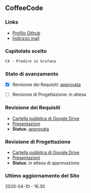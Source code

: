 ## CoffeeCode

### Links

- [Profilo Github](https://github.com/CoffeeCodeSWE/)
- [Indirizzo mail](mailto:coffeecodeswe@gmail.com)

### Capitolato scelto

```markdown
C4 - Predire in Grafana
```

### Stato di avanzamento

- [x] Revisione dei Requisiti: [approvata](https://www.math.unipd.it/~tullio/IS-1/2019/Progetto/RR/CoffeeCode.pdf)
- [ ] Revisione di Progettazione: in attesa


### Revisione dei Requisiti

- [Cartella pubblica di Google Drive](https://drive.google.com/drive/folders/1deo25o7ultcvYX93u5aPY9XUvK_1t7Zq?usp=sharing)
- [Presentazioni](https://drive.google.com/drive/folders/1TPet3KwFhcZ3AIuNYPeLFPSxbx9hIlRs?usp=sharing)
- **Status**: [approvata](https://www.math.unipd.it/~tullio/IS-1/2019/Progetto/RR/CoffeeCode.pdf)

### Revisione di Progettazione

- [Cartella pubblica di Google Drive](https://drive.google.com/drive/folders/1pRK0dHK0DAJUMIMPOz_3LbIQaQ56IWBH?usp=sharing)
- [Presentazioni](https://drive.google.com/drive/folders/1TPet3KwFhcZ3AIuNYPeLFPSxbx9hIlRs?usp=sharing)
- **Status**: in attesa di approvazione

### Ultimo aggiornamento del Sito

2020-04-10 - 16.30
